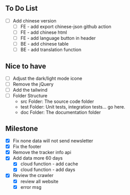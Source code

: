 ## To Do List
- [ ] Add chinese version
   - [ ] FE - add export chinese-json github action
   - [ ] FE - add chinese html
   - [ ] FE - add language button in header
   - [ ] BE -  add chinese table
   - [ ] BE - add translation function

## Nice to have
- [ ] Adjust the dark/light mode icone
- [ ] Remove the jQuery
- [ ] Add the tailwind
- [ ] Folder Structure
    * src Folder: The source code folder
    * test Folder: Unit tests, integration tests… go here.
    * doc Folder: The documentation folder

## Milestone
- [x] Fix none data will not send newsletter 
- [x] Fix the footer
- [x] Remove the tracker info api
- [x] Add data more 60 days
    - [x] cloud function - add cache
    - [x] cloud function - add days
- [x] Review the crawler
    - [x] review all website
    - [x] error msg
